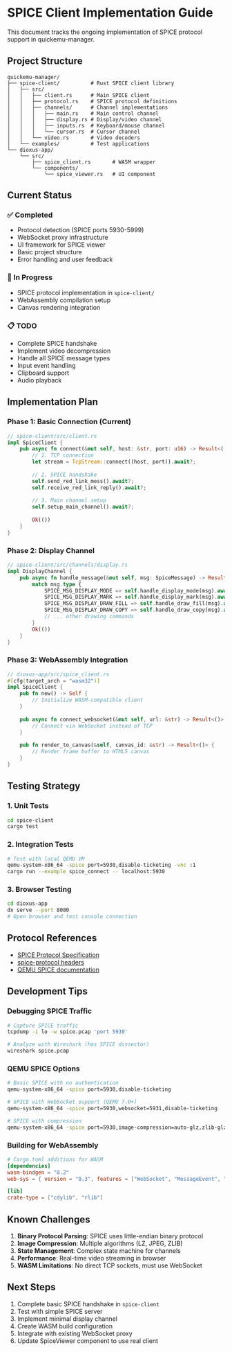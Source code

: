 # SPICE Client Implementation Guide

This document tracks the ongoing implementation of SPICE protocol support in quickemu-manager.

## Project Structure

```
quickemu-manager/
├── spice-client/          # Rust SPICE client library
│   ├── src/
│   │   ├── client.rs      # Main SPICE client
│   │   ├── protocol.rs    # SPICE protocol definitions
│   │   ├── channels/      # Channel implementations
│   │   │   ├── main.rs    # Main control channel
│   │   │   ├── display.rs # Display/video channel
│   │   │   ├── inputs.rs  # Keyboard/mouse channel
│   │   │   └── cursor.rs  # Cursor channel
│   │   └── video.rs       # Video decoders
│   └── examples/          # Test applications
└── dioxus-app/
    └── src/
        ├── spice_client.rs       # WASM wrapper
        └── components/
            └── spice_viewer.rs   # UI component

```

## Current Status

### ✅ Completed
- Protocol detection (SPICE ports 5930-5999)
- WebSocket proxy infrastructure
- UI framework for SPICE viewer
- Basic project structure
- Error handling and user feedback

### 🚧 In Progress
- SPICE protocol implementation in `spice-client/`
- WebAssembly compilation setup
- Canvas rendering integration

### 📋 TODO
- Complete SPICE handshake
- Implement video decompression
- Handle all SPICE message types
- Input event handling
- Clipboard support
- Audio playback

## Implementation Plan

### Phase 1: Basic Connection (Current)
```rust
// spice-client/src/client.rs
impl SpiceClient {
    pub async fn connect(&mut self, host: &str, port: u16) -> Result<()> {
        // 1. TCP connection
        let stream = TcpStream::connect((host, port)).await?;
        
        // 2. SPICE handshake
        self.send_red_link_mess().await?;
        self.receive_red_link_reply().await?;
        
        // 3. Main channel setup
        self.setup_main_channel().await?;
        
        Ok(())
    }
}
```

### Phase 2: Display Channel
```rust
// spice-client/src/channels/display.rs
impl DisplayChannel {
    pub async fn handle_message(&mut self, msg: SpiceMessage) -> Result<()> {
        match msg.type {
            SPICE_MSG_DISPLAY_MODE => self.handle_display_mode(msg).await?,
            SPICE_MSG_DISPLAY_MARK => self.handle_display_mark(msg).await?,
            SPICE_MSG_DISPLAY_DRAW_FILL => self.handle_draw_fill(msg).await?,
            SPICE_MSG_DISPLAY_DRAW_COPY => self.handle_draw_copy(msg).await?,
            // ... other drawing commands
        }
        Ok(())
    }
}
```

### Phase 3: WebAssembly Integration
```rust
// dioxus-app/src/spice_client.rs
#[cfg(target_arch = "wasm32")]
impl SpiceClient {
    pub fn new() -> Self {
        // Initialize WASM-compatible client
    }
    
    pub async fn connect_websocket(&mut self, url: &str) -> Result<()> {
        // Connect via WebSocket instead of TCP
    }
    
    pub fn render_to_canvas(&self, canvas_id: &str) -> Result<()> {
        // Render frame buffer to HTML5 canvas
    }
}
```

## Testing Strategy

### 1. Unit Tests
```bash
cd spice-client
cargo test
```

### 2. Integration Tests
```bash
# Test with local QEMU VM
qemu-system-x86_64 -spice port=5930,disable-ticketing -vnc :1
cargo run --example spice_connect -- localhost:5930
```

### 3. Browser Testing
```bash
cd dioxus-app
dx serve --port 8080
# Open browser and test console connection
```

## Protocol References

- [SPICE Protocol Specification](https://www.spice-space.org/spice-protocol.html)
- [spice-protocol headers](https://gitlab.freedesktop.org/spice/spice-protocol)
- [QEMU SPICE documentation](https://www.qemu.org/docs/master/system/invocation.html#hxtool-6)

## Development Tips

### Debugging SPICE Traffic
```bash
# Capture SPICE traffic
tcpdump -i lo -w spice.pcap 'port 5930'

# Analyze with Wireshark (has SPICE dissector)
wireshark spice.pcap
```

### QEMU SPICE Options
```bash
# Basic SPICE with no authentication
qemu-system-x86_64 -spice port=5930,disable-ticketing

# SPICE with WebSocket support (QEMU 7.0+)
qemu-system-x86_64 -spice port=5930,websocket=5931,disable-ticketing

# SPICE with compression
qemu-system-x86_64 -spice port=5930,image-compression=auto-glz,zlib-glz-wan-compression=always
```

### Building for WebAssembly
```toml
# Cargo.toml additions for WASM
[dependencies]
wasm-bindgen = "0.2"
web-sys = { version = "0.3", features = ["WebSocket", "MessageEvent", "BinaryType"] }

[lib]
crate-type = ["cdylib", "rlib"]
```

## Known Challenges

1. **Binary Protocol Parsing**: SPICE uses little-endian binary protocol
2. **Image Compression**: Multiple algorithms (LZ, JPEG, ZLIB)
3. **State Management**: Complex state machine for channels
4. **Performance**: Real-time video streaming in browser
5. **WASM Limitations**: No direct TCP sockets, must use WebSocket

## Next Steps

1. Complete basic SPICE handshake in `spice-client`
2. Test with simple SPICE server
3. Implement minimal display channel
4. Create WASM build configuration
5. Integrate with existing WebSocket proxy
6. Update SpiceViewer component to use real client